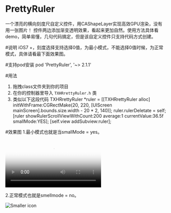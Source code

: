 # PrettyRuler
一个漂亮的横向刻度尺自定义控件，用CAShapeLayer实现高效GPU渲染，没有用一张图片！
控件两边添加渐变透明效果，看起来更加自然。使用方法具体看demo，简单易懂，几句代码搞定，但是该自定义控件只支持代码方式创建。

#说明
iOS7 +，刻度选择支持选择0值，为最小模式，不能选择0值时候，为正常模式，具体请看最下面效果图。

#支持pod安装
pod 'PrettyRuler', '~> 2.1.1'

#用法
1. 拖拽class文件夹到你的项目
2. 在你的控制器里导入 `TXHRrettyRuler.h` 类
3. 类似以下这段代码
	TXHRrettyRuler *ruler = [[TXHRrettyRuler alloc] initWithFrame:CGRectMake(20, 220, [UIScreen mainScreen].bounds.size.width - 20 * 2, 140)];
	ruler.rulerDeletate = self;
	[ruler showRulerScrollViewWithCount:200 average:1 currentValue:36.5f smallMode:YES];
	[self.view addSubview:ruler];
	
#效果图
1.最小模式也就是当smallMode = yes。

<video id="video" controls="" preload="none" poster="http://media.w3.org/2010/05/sintel/poster.png">
      <source id="mov" src="https://yqall01.baidupcs.com/file/2fae77562f75716b0cabc9a3404ed8e7?bkt=p3-14002fae77562f75716b0cabc9a3404ed8e7c45035610000003ae36f&fid=1595368039-250528-935755121425755&time=1479365781&sign=FDTAXGERBH-DCb740ccc5511e5e8fedcff06b081203-w4JmdwU3zqbxQMXn6stqXqcNi0M%3D&to=yqvb&fm=Yan,B,T,t&sta_dx=3859311&sta_cs=&sta_ft=mov&sta_ct=0&sta_mt=0&fm2=Yangquan,B,T,t&newver=1&newfm=1&secfm=1&flow_ver=3&pkey=14002fae77562f75716b0cabc9a3404ed8e7c45035610000003ae36f&expires=8h&rt=sh&r=214876316&mlogid=7459333203970943262&vuk=1595368039&vbdid=2599916148&fin=%E5%88%BB%E5%BA%A6%E5%B0%BA%E6%98%BE%E7%A4%BA.mov&fn=%E5%88%BB%E5%BA%A6%E5%B0%BA%E6%98%BE%E7%A4%BA.mov&uta=0&rtype=0&iv=2&isw=0&dp-logid=7459333203970943262&dp-callid=0.1.1&hps=1&csl=0&csign=uBTcIgmQqeA3Cwqw1p20m0vnnwY%3D" type="video/mov">
      <p>Your user agent does not support the HTML5 Video element.</p>
    </video>

2.正常模式也就是smellmode = no。

![Smaller icon](http://img.hoop8.com/attachments/1512/7703071188604.gif "正常模式")
